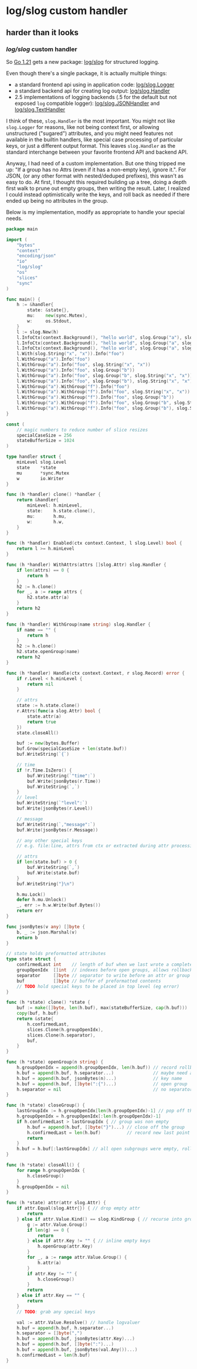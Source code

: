 # log/slog custom handler

## harder than it looks

### _log/slog_ custom handler

So [Go 1.21] gets a new package:
[log/slog] for structured logging.

Even though there's a single package,
it is actually multiple things:

- a standard frontend api using in application code: [log/slog.Logger](https://pkg.go.dev/log/slog#Logger)
- a standard backend api for creating log output: [log/slog.Handler](https://pkg.go.dev/log/slog#Handler)
- 2.5 implementations of logging backends (.5 for the default but not exposed `log` compatible logger):
  [log/slog.JSONHandler](https://pkg.go.dev/log/slog#JSONHandler) and [log/slog.TextHandler](https://pkg.go.dev/log/slog#TextHandler)

I think of these, `slog.Handler` is the most important.
You might not like `slog.Logger` for reasons,
like not being context first, or allowing unstructured ("sugared") attributes,
and you might need features not available in the builtin handlers,
like special case processing of particular keys, or just a different output format.
This leaves `slog.Handler` as the standard interchange between your favorite
frontend API and backend API.

[go 1.21]: https://go.dev/doc/go1.21
[log/slog]: https://pkg.go.dev/log/slog

Anyway, I had need of a custom implementation.
But one thing tripped me up:
"If a group has no Attrs (even if it has a non-empty key), ignore it.".
For JSON, (or any other format with nested/deduped prefixes),
this wasn't as easy to do.
At first, I thought this required building up a tree,
doing a depth first walk to prune out empty groups,
then writing the result.
Later, I realized I could instead optimistically write the keys,
and roll back as needed if there ended up being no attributes in the group.

Below is my implementation,
modify as appropriate to handle your special needs.

```go
package main

import (
    "bytes"
    "context"
    "encoding/json"
    "io"
    "log/slog"
    "os"
    "slices"
    "sync"
)

func main() {
    h := &handler{
        state: &state{},
        mu:    new(sync.Mutex),
        w:     os.Stdout,
    }
    l := slog.New(h)
    l.InfoCtx(context.Background(), "hello world", slog.Group("a"), slog.Group("b"))
    l.InfoCtx(context.Background(), "hello world", slog.Group("a", slog.Group("b")), slog.Group("c"))
    l.InfoCtx(context.Background(), "hello world", slog.Group("a", slog.Group("b", slog.String("x", "x"))), slog.Group("c", slog.String("y", "y")), slog.String("z", "z"))
    l.With(slog.String("x", "x")).Info("foo")
    l.WithGroup("a").Info("foo")
    l.WithGroup("a").Info("foo", slog.String("x", "x"))
    l.WithGroup("a").Info("foo", slog.Group("b"))
    l.WithGroup("a").Info("foo", slog.Group("b", slog.String("x", "x")))
    l.WithGroup("a").Info("foo", slog.Group("b"), slog.String("x", "x"))
    l.WithGroup("a").WithGroup("f").Info("foo")
    l.WithGroup("a").WithGroup("f").Info("foo", slog.String("x", "x"))
    l.WithGroup("a").WithGroup("f").Info("foo", slog.Group("b"))
    l.WithGroup("a").WithGroup("f").Info("foo", slog.Group("b", slog.String("x", "x")))
    l.WithGroup("a").WithGroup("f").Info("foo", slog.Group("b"), slog.String("x", "x"))
}

const (
    // magic numbers to reduce number of slice resizes
    specialCaseSize = 256
    stateBufferSize = 1024
)

type handler struct {
    minLevel slog.Level
    state    *state
    mu       *sync.Mutex
    w        io.Writer
}

func (h *handler) clone() *handler {
    return &handler{
        minLevel: h.minLevel,
        state:    h.state.clone(),
        mu:       h.mu,
        w:        h.w,
    }
}

func (h *handler) Enabled(ctx context.Context, l slog.Level) bool {
    return l >= h.minLevel
}

func (h *handler) WithAttrs(attrs []slog.Attr) slog.Handler {
    if len(attrs) == 0 {
        return h
    }
    h2 := h.clone()
    for _, a := range attrs {
        h2.state.attr(a)
    }
    return h2
}

func (h *handler) WithGroup(name string) slog.Handler {
    if name == "" {
        return h
    }
    h2 := h.clone()
    h2.state.openGroup(name)
    return h2
}

func (h *handler) Handle(ctx context.Context, r slog.Record) error {
    if r.Level < h.minLevel {
        return nil
    }

    // attrs
    state := h.state.clone()
    r.Attrs(func(a slog.Attr) bool {
        state.attr(a)
        return true
    })
    state.closeAll()

    buf := new(bytes.Buffer)
    buf.Grow(specialCaseSize + len(state.buf))
    buf.WriteString(`{`)

    // time
    if !r.Time.IsZero() {
        buf.WriteString(`"time":`)
        buf.Write(jsonBytes(r.Time))
        buf.WriteString(`,`)
    }
    // level
    buf.WriteString(`"level":`)
    buf.Write(jsonBytes(r.Level))

    // message
    buf.WriteString(`,"message":`)
    buf.Write(jsonBytes(r.Message))

    // any other special keys
    // e.g. file:line, attrs from ctx or extracted during attr processing by state.attr

    // attrs
    if len(state.buf) > 0 {
        buf.WriteString(`,`)
        buf.Write(state.buf)
    }
    buf.WriteString("}\n")

    h.mu.Lock()
    defer h.mu.Unlock()
    _, err := h.w.Write(buf.Bytes())
    return err
}

func jsonBytes(v any) []byte {
    b, _ := json.Marshal(v)
    return b
}

// state holds preformatted attributes
type state struct {
    confirmedLast int    // length of buf when we last wrote a complete attr
    groupOpenIdx  []int  // indexes before open groups, allows rollback on empty groups
    separator     []byte // separator to write before an attr or group
    buf           []byte // buffer of preformatted contents
    // TODO hold special keys to be placed in top level (eg error)
}

func (h *state) clone() *state {
    buf := make([]byte, len(h.buf), max(stateBufferSize, cap(h.buf)))
    copy(buf, h.buf)
    return &state{
        h.confirmedLast,
        slices.Clone(h.groupOpenIdx),
        slices.Clone(h.separator),
        buf,
    }
}

func (h *state) openGroup(n string) {
    h.groupOpenIdx = append(h.groupOpenIdx, len(h.buf)) // record rollback point
    h.buf = append(h.buf, h.separator...)               // maybe need a separator
    h.buf = append(h.buf, jsonBytes(n)...)              // key name
    h.buf = append(h.buf, []byte(":{")...)              // open group
    h.separator = nil                                   // no separator for first attr
}

func (h *state) closeGroup() {
    lastGroupIdx := h.groupOpenIdx[len(h.groupOpenIdx)-1] // pop off the rollback point for current group
    h.groupOpenIdx = h.groupOpenIdx[:len(h.groupOpenIdx)-1]
    if h.confirmedLast > lastGroupIdx { // group was non empty
        h.buf = append(h.buf, []byte("}")...) // close off the group
        h.confirmedLast = len(h.buf)          // record new last point
        return
    }
    h.buf = h.buf[:lastGroupIdx] // all open subgroups were empty, rollback
}

func (h *state) closeAll() {
    for range h.groupOpenIdx {
        h.closeGroup()
    }
    h.groupOpenIdx = nil
}

func (h *state) attr(attr slog.Attr) {
    if attr.Equal(slog.Attr{}) { // drop empty attr
        return
    } else if attr.Value.Kind() == slog.KindGroup { // recurse into group
        g := attr.Value.Group()
        if len(g) == 0 {
            return
        } else if attr.Key != "" { // inline empty keys
            h.openGroup(attr.Key)
        }
        for _, a := range attr.Value.Group() {
            h.attr(a)
        }
        if attr.Key != "" {
            h.closeGroup()
        }
        return
    } else if attr.Key == "" {
        return
    }
    // TODO: grab any special keys

    val := attr.Value.Resolve() // handle logvaluer
    h.buf = append(h.buf, h.separator...)
    h.separator = []byte(",")
    h.buf = append(h.buf, jsonBytes(attr.Key)...)
    h.buf = append(h.buf, []byte(":")...)
    h.buf = append(h.buf, jsonBytes(val.Any())...)
    h.confirmedLast = len(h.buf)
}
```

